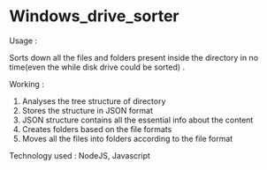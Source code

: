 # Windows_drive_sorter

Usage :

Sorts down all the files and folders present inside the directory in no time(even the while disk drive could be sorted) .

Working :
1. Analyses the tree structure of directory 
2. Stores the structure in JSON format 
3. JSON structure contains all the essential info about the content
4. Creates folders based on the file formats
5. Moves all the files into folders according to the file format

Technology used : NodeJS, Javascript

